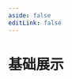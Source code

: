 ```yaml
---
aside: false
editLink: false
---
```


# 基础展示

<script setup>
import Chart from '../components/SampleChart.vue'
import data from '../data/sample/basic/index.json'
</script>
<Chart :js="data['index.js']" :html="data['index.html']" title="基础展示"/>

<!--@include: @/data/sample/basic/index.md-->
